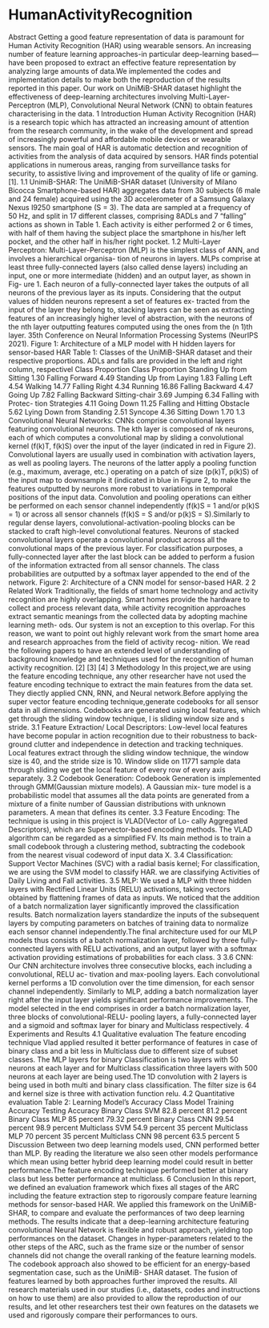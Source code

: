 # HumanActivityRecognition
Abstract
Getting a good feature representation of data is paramount for Human Activity
Recognition (HAR) using wearable sensors. An increasing number of feature
learning approaches-in particular deep-learning based—have been proposed to
extract an effective feature representation by analyzing large amounts of data.We
implemented the codes and implementation details to make both the reproduction
of the results reported in this paper. Our work on UniMiB-SHAR dataset highlight
the effectiveness of deep-learning architectures involving Multi-Layer-Perceptron
(MLP), Convolutional Neural Network (CNN) to obtain features characterising in
the data.
1 Introduction
Human Activity Recognition (HAR) is a research topic which has attracted an increasing amount of
attention from the research community, in the wake of the development and spread of increasingly
powerful and affordable mobile devices or wearable sensors. The main goal of HAR is automatic
detection and recognition of activities from the analysis of data acquired by sensors. HAR finds
potential applications in numerous areas, ranging from surveillance tasks for security, to assistive
living and improvement of the quality of life or gaming.[1].
1.1 UnimiB-SHAR:
The UniMiB-SHAR dataset (University of Milano Bicocca Smartphone-based HAR) aggregates
data from 30 subjects (6 male and 24 female) acquired using the 3D accelerometer of a Samsung
Galaxy Nexus I9250 smartphone (S = 3). The data are sampled at a frequency of 50 Hz, and split in
17 different classes, comprising 8ADLs and 7 “falling” actions as shown in Table 1. Each activity is
either performed 2 or 6 times, with half of them having the subject place the smartphone in his/her
left pocket, and the other half in his/her right pocket.
1.2 Multi-Layer Perceptron:
Multi-Layer-Perceptron (MLP) is the simplest class of ANN, and involves a hierarchical organisa-
tion of neurons in layers. MLPs comprise at least three fully-connected layers (also called dense
layers) including an input, one or more intermediate (hidden) and an output layer, as shown in Fig-
ure 1. Each neuron of a fully-connected layer takes the outputs of all neurons of the previous layer
as its inputs. Considering that the output values of hidden neurons represent a set of features ex-
tracted from the input of the layer they belong to, stacking layers can be seen as extracting features
of an increasingly higher level of abstraction, with the neurons of the nth layer outputting features
computed using the ones from the (n 1)th layer.
35th Conference on Neural Information Processing Systems (NeurIPS 2021).
Figure 1: Architecture of a MLP model with H hidden layers for sensor-based HAR
Table 1: Classes of the UniMiB-SHAR dataset and their respective proportions. ADLs and falls are
provided in the left and right column, respectivel
Class Proportion Class Proportion
Standing Up from
Sitting
1.30 Falling Forward 4.49
Standing Up from
Laying
1.83 Falling Left 4.54
Walking 14.77 Falling Right 4.34
Running 16.86 Falling Backward 4.47
Going Up 7.82 Falling Backward
Sitting-chair
3.69
Jumping 6.34 Falling with Protec-
tion Strategies
4.11
Going Down 11.25 Falling and Hitting
Obstacle
5.62
Lying Down from
Standing
2.51 Syncope 4.36
Sitting Down 1.70
1.3 Convolutional Neural Networks:
CNNs comprise convolutional layers featuring convolutional neurons. The kth layer is composed of
nk neurons, each of which computes a convolutional map by sliding a convolutional kernel (f(k)T,
f(k)S) over the input of the layer (indicated in red in Figure 2). Convolutional layers are usually
used in combination with activation layers, as well as pooling layers. The neurons of the latter apply
a pooling function (e.g., maximum, average, etc.) operating on a patch of size (p(k)T, p(k)S) of
the input map to downsample it (indicated in blue in Figure 2, to make the features outputted by
neurons more robust to variations in temporal positions of the input data. Convolution and pooling
operations can either be performed on each sensor channel independently (f(k)S = 1 and/or p(k)S
= 1) or across all sensor channels (f(k)S = S and/or p(k)S = S).Similarly to regular dense layers,
convolutional-activation-pooling blocks can be stacked to craft high-level convolutional features.
Neurons of stacked convolutional layers operate a convolutional product across all the convolutional
maps of the previous layer. For classification purposes, a fully-connected layer after the last block
can be added to perform a fusion of the information extracted from all sensor channels. The class
probabilities are outputted by a softmax layer appended to the end of the network.
Figure 2: Architecture of a CNN model for sensor-based HAR.
2
2 Related Work
Traditionally, the fields of smart home technology and activity recognition are highly overlapping.
Smart homes provide the hardware to collect and process relevant data, while activity recognition
approaches extract semantic meanings from the collected data by adopting machine learning meth-
ods. Our system is not an exception to this overlap. For this reason, we want to point out highly
relevant work from the smart home area and research approaches from the field of activity recog-
nition. We read the following papers to have an extended level of understanding of background
knowledge and techniques used for the recognition of human activity recognition. [2] [3] [4]
3 Methodology
In this project,we are using the feature encoding technique, any other researcher have not used the
feature encoding technique to extract the main features from the data set. They diectly applied CNN,
RNN, and Neural network.Before applying the super vector feature encoding technique,generate
codebooks for all sensor data in all dimensions. Codebooks are generated using local features,
which get through the sliding window technique, l is sliding window size and s stride.
3.1 Feature Extraction/ Local Descriptors:
Low-level local features have become popular in action recognition due to their robustness to back-
ground clutter and independence in detection and tracking techniques. Local features extract through
the sliding window technique, the window size is 40, and the stride size is 10. Window slide on
11771 sample data through sliding we get the local feature of every row of every axis separately.
3.2 Codebook Generation:
Codebook Generation is implemented through GMM(Gaussian mixture models). A Gaussian mix-
ture model is a probabilistic model that assumes all the data points are generated from a mixture of
a finite number of Gaussian distributions with unknown parameters. A mean that defines its center.
3.3 Feature Encoding:
The technique is using in this project is VLAD(Vector of Lo- cally Aggregated Descriptors), which
are Supervector-based encoding methods. The VLAD algorithm can be regarded as a simplified FV.
Its main method is to train a small codebook through a clustering method, subtracting the codebook
from the nearest visual codeword of input data X.
3.4 Classification:
Support Vector Machines (SVC) with a radial basis kernel; For classification, we are using the SVM
model to classify HAR. we are classifying Activities of Daily Living and Fall activities.
3.5 MLP:
We used a MLP with three hidden layers with Rectified Linear Units (RELU) activations, taking
vectors obtained by flattening frames of data as inputs. We noticed that the addition of a batch
normalization layer significantly improved the classification results. Batch normalization layers
standardize the inputs of the subsequent layers by computing parameters on batches of training data
to normalize each sensor channel independently.The final architecture used for our MLP models
thus consists of a batch normalization layer, followed by three fully-connected layers with RELU
activations, and an output layer with a softmax activation providing estimations of probabilities for
each class.
3
3.6 CNN:
Our CNN architecture involves three consecutive blocks, each including a convolutional, RELU ac-
tivation and max-pooling layers. Each convolutional kernel performs a 1D convolution over the time
dimension, for each sensor channel independently. Similarly to MLP, adding a batch normalization
layer right after the input layer yields significant performance improvements. The model selected
in the end comprises in order a batch normalization layer, three blocks of convolutional-RELU-
pooling layers, a fully-connected layer and a sigmoid and softmax layer for binary and Multiclass
respectively.
4 Experiments and Results
4.1 Qualitative evaluation
The feature encoding technique Vlad applied resulted it better performance of features in case of
binary class and a bit less in Multiclass due to different size of subset classes. The MLP layers for
binary Classification is two layers with 50 neurons at each layer and for Multiclass classification
three layers with 500 neurons at each layer are being used.The 1D convolution with 2 layers is being
used in both multi and binary class classification. The filter size is 64 and kernel size is three with
activation function relu.
4.2 Quantitative evaluation
Table 2: Learning Model’s Accuracy
Class Model Training Accuracy Testing Accuracy
Binary Class SVM 82.8 percent 81.2 percent
Binary Class MLP 85 percent 79.32 percent
Binary Class CNN 99.54 percent 98.9 percent
Multiclass SVM 54.9 percent 35 percent
Multiclass MLP 70 percent 35 percent
Multiclass CNN 98 percent 63.5 percent
5 Discussion
Between two deep learning models used, CNN performed better than MLP. By reading the literature
we also seen other models performance which mean using better hybrid deep learning model could
result in better performance.The feature encoding technique performed better at binary class but less
better performance at multiclass.
6 Conclusion
In this report, we defined an evaluation framework which fixes all stages of the ARC including
the feature extraction step to rigorously compare feature learning methods for sensor-based HAR.
We applied this framework on the UniMiB-SHAR, to compare and evaluate the performances of two
deep learning methods. The results indicate that a deep-learning architecture featuring convolutional
Neural Network is flexible and robust approach, yielding top performances on the dataset. Changes
in hyper-parameters related to the other steps of the ARC, such as the frame size or the number of
sensor channels did not change the overall ranking of the feature learning models. The codebook
approach also showed to be efficient for an energy-based segmentation case, such as the UniMiB-
SHAR dataset. The fusion of features learned by both approaches further improved the results. All
research materials used in our studies (i.e., datasets, codes and instructions on how to use them)
are also provided to allow the reproduction of our results, and let other researchers test their own
features on the datasets we used and rigorously compare their performances to ours.
